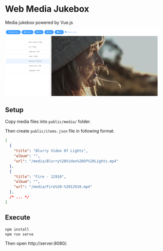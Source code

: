 # Web Media Jukebox

Media jukebox powered by Vue.js

![](./docs/images/screenshot.png)

## Setup

Copy media files into `public/media/` folder.

Then create `public/items.json` file in following format.

```json
[
  {
    "title": "Blurry Video Of Lights",
    "album": "",
    "url": "/media/Blurry%20Video%20Of%20Lights.mp4"
  },
  {
    "title": "Fire - 12910",
    "album": "",
    "url": "/media/Fire%20-%2012910.mp4"
  },
  /* ... */
]
```

## Execute

```
npm install
npm run serve
```

Then open http://server:8080/.

